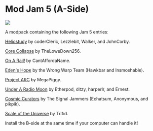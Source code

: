 # Mod Jam 5 (A-Side)

![](https://github.com/user-attachments/assets/b4f86112-529d-4855-8b0b-824c702b7b3d)

A modpack containing the following Jam 5 entries:

[Heliostudy](https://outerwildsmods.com/mods/heliostudy/) by coderCleric, Lezzlebit, Walker, and JohnCorby.

[Core Collapse](https://outerwildsmods.com/mods/corecollapse/) by TheLoweDown256.

[On A Rail!](https://outerwildsmods.com/mods/onarail/) by CantAffordaName.

[Eden's Hope](https://outerwildsmods.com/mods/edenshope/) by the Wrong Warp Team (Hawkbar and Insmoshable).

[Project ARC](https://outerwildsmods.com/mods/projectarc/) by MegaPiggy.

[Under A Radio Moon](https://outerwildsmods.com/mods/underaradiomoon/) by Etherpod, ditzy, harperlr, and Ernest.

[Cosmic Curators](https://outerwildsmods.com/mods/thecosmiccurators/) by The Signal Jammers (Echatsum, Anonymous, and pikpik).

[Scale of the Universe](https://outerwildsmods.com/mods/scaleoftheuniverse/) by Trifid.

Install the B-side at the same time if your computer can handle it!
